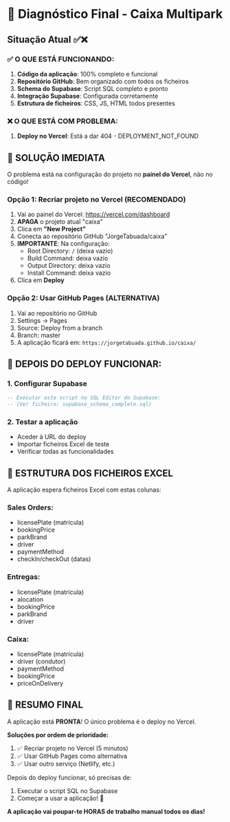# 🚨 Diagnóstico Final - Caixa Multipark

## Situação Atual ✅❌

### ✅ O QUE ESTÁ FUNCIONANDO:
1. **Código da aplicação**: 100% completo e funcional
2. **Repositório GitHub**: Bem organizado com todos os ficheiros
3. **Schema do Supabase**: Script SQL completo e pronto
4. **Integração Supabase**: Configurada corretamente
5. **Estrutura de ficheiros**: CSS, JS, HTML todos presentes

### ❌ O QUE ESTÁ COM PROBLEMA:
1. **Deploy no Vercel**: Está a dar 404 - DEPLOYMENT_NOT_FOUND

## 🔧 SOLUÇÃO IMEDIATA

O problema está na configuração do projeto no **painel do Vercel**, não no código!

### Opção 1: Recriar projeto no Vercel (RECOMENDADO)
1. Vai ao painel do Vercel: https://vercel.com/dashboard
2. **APAGA** o projeto atual "caixa"
3. Clica em **"New Project"**
4. Conecta ao repositório GitHub "JorgeTabuada/caixa"
5. **IMPORTANTE**: Na configuração:
   - Root Directory: `/` (deixa vazio)
   - Build Command: deixa vazio
   - Output Directory: deixa vazio
   - Install Command: deixa vazio
6. Clica em **Deploy**

### Opção 2: Usar GitHub Pages (ALTERNATIVA)
1. Vai ao repositório no GitHub
2. Settings → Pages
3. Source: Deploy from a branch
4. Branch: master
5. A aplicação ficará em: `https://jorgetabuada.github.io/caixa/`

## 🎯 DEPOIS DO DEPLOY FUNCIONAR:

### 1. Configurar Supabase
```sql
-- Executar este script no SQL Editor do Supabase:
-- (Ver ficheiro: supabase_schema_complete.sql)
```

### 2. Testar a aplicação
- Aceder à URL do deploy
- Importar ficheiros Excel de teste
- Verificar todas as funcionalidades

## 📂 ESTRUTURA DOS FICHEIROS EXCEL

A aplicação espera ficheiros Excel com estas colunas:

### Sales Orders:
- licensePlate (matrícula)
- bookingPrice
- parkBrand
- driver
- paymentMethod
- checkIn/checkOut (datas)

### Entregas:
- licensePlate (matrícula)
- alocation
- bookingPrice
- parkBrand
- driver

### Caixa:
- licensePlate (matrícula)
- driver (condutor)
- paymentMethod
- bookingPrice
- priceOnDelivery

## 🚀 RESUMO FINAL

A aplicação está **PRONTA**! O único problema é o deploy no Vercel.

**Soluções por ordem de prioridade:**
1. ✅ Recriar projeto no Vercel (5 minutos)
2. ✅ Usar GitHub Pages como alternativa
3. ✅ Usar outro serviço (Netlify, etc.)

Depois do deploy funcionar, só precisas de:
1. Executar o script SQL no Supabase
2. Começar a usar a aplicação! 🎉

**A aplicação vai poupar-te HORAS de trabalho manual todos os dias!**